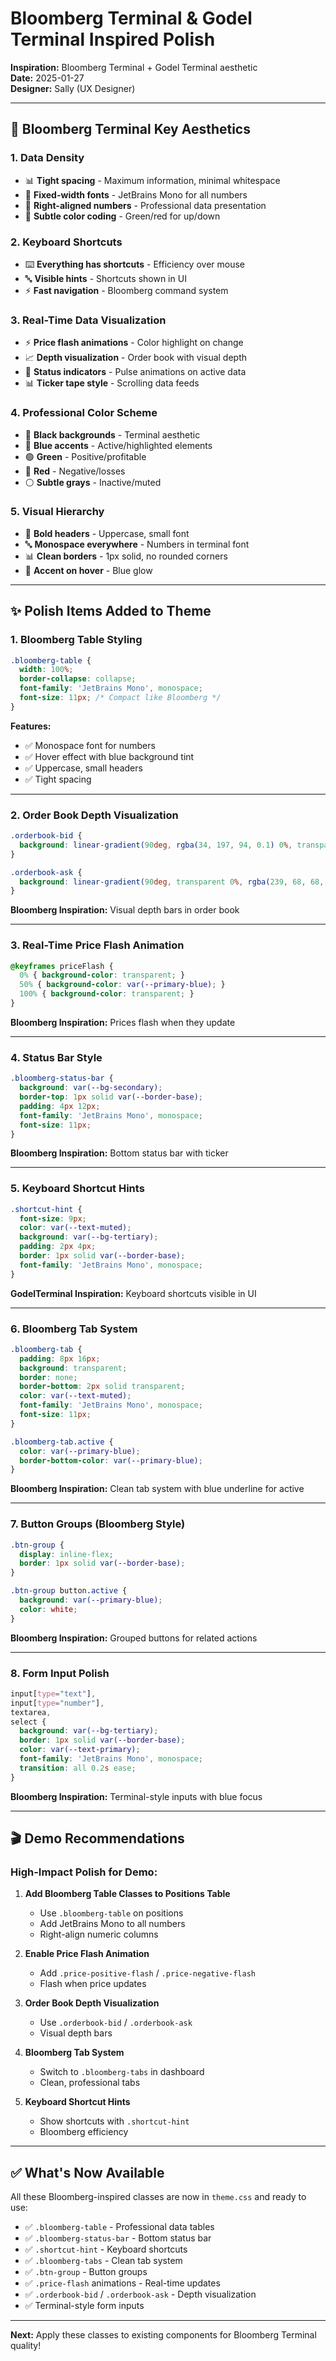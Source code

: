 # Bloomberg Terminal & Godel Terminal Inspired Polish

**Inspiration:** Bloomberg Terminal + Godel Terminal aesthetic  
**Date:** 2025-01-27  
**Designer:** Sally (UX Designer)  

---

## 🎯 **Bloomberg Terminal Key Aesthetics**

### **1. Data Density**
- 📊 **Tight spacing** - Maximum information, minimal whitespace
- 📏 **Fixed-width fonts** - JetBrains Mono for all numbers
- 🔢 **Right-aligned numbers** - Professional data presentation
- 🎨 **Subtle color coding** - Green/red for up/down

### **2. Keyboard Shortcuts**
- ⌨️ **Everything has shortcuts** - Efficiency over mouse
- 🔤 **Visible hints** - Shortcuts shown in UI
- ⚡ **Fast navigation** - Bloomberg command system

### **3. Real-Time Data Visualization**
- ⚡ **Price flash animations** - Color highlight on change
- 📈 **Depth visualization** - Order book with visual depth
- 🎯 **Status indicators** - Pulse animations on active data
- 📊 **Ticker tape style** - Scrolling data feeds

### **4. Professional Color Scheme**
- 🖤 **Black backgrounds** - Terminal aesthetic
- 🔵 **Blue accents** - Active/highlighted elements
- 🟢 **Green** - Positive/profitable
- 🔴 **Red** - Negative/losses
- ⚪ **Subtle grays** - Inactive/muted

### **5. Visual Hierarchy**
- 📏 **Bold headers** - Uppercase, small font
- 🔤 **Monospace everywhere** - Numbers in terminal font
- 📊 **Clean borders** - 1px solid, no rounded corners
- 🎨 **Accent on hover** - Blue glow

---

## ✨ **Polish Items Added to Theme**

### **1. Bloomberg Table Styling**
```css
.bloomberg-table {
  width: 100%;
  border-collapse: collapse;
  font-family: 'JetBrains Mono', monospace;
  font-size: 11px; /* Compact like Bloomberg */
}
```

**Features:**
- ✅ Monospace font for numbers
- ✅ Hover effect with blue background tint
- ✅ Uppercase, small headers
- ✅ Tight spacing

---

### **2. Order Book Depth Visualization**
```css
.orderbook-bid {
  background: linear-gradient(90deg, rgba(34, 197, 94, 0.1) 0%, transparent 100%);
}

.orderbook-ask {
  background: linear-gradient(90deg, transparent 0%, rgba(239, 68, 68, 0.1) 100%);
}
```

**Bloomberg Inspiration:** Visual depth bars in order book

---

### **3. Real-Time Price Flash Animation**
```css
@keyframes priceFlash {
  0% { background-color: transparent; }
  50% { background-color: var(--primary-blue); }
  100% { background-color: transparent; }
}
```

**Bloomberg Inspiration:** Prices flash when they update

---

### **4. Status Bar Style**
```css
.bloomberg-status-bar {
  background: var(--bg-secondary);
  border-top: 1px solid var(--border-base);
  padding: 4px 12px;
  font-family: 'JetBrains Mono', monospace;
  font-size: 11px;
}
```

**Bloomberg Inspiration:** Bottom status bar with ticker

---

### **5. Keyboard Shortcut Hints**
```css
.shortcut-hint {
  font-size: 9px;
  color: var(--text-muted);
  background: var(--bg-tertiary);
  padding: 2px 4px;
  border: 1px solid var(--border-base);
  font-family: 'JetBrains Mono', monospace;
}
```

**GodelTerminal Inspiration:** Keyboard shortcuts visible in UI

---

### **6. Bloomberg Tab System**
```css
.bloomberg-tab {
  padding: 8px 16px;
  background: transparent;
  border: none;
  border-bottom: 2px solid transparent;
  color: var(--text-muted);
  font-family: 'JetBrains Mono', monospace;
  font-size: 11px;
}

.bloomberg-tab.active {
  color: var(--primary-blue);
  border-bottom-color: var(--primary-blue);
}
```

**Bloomberg Inspiration:** Clean tab system with blue underline for active

---

### **7. Button Groups (Bloomberg Style)**
```css
.btn-group {
  display: inline-flex;
  border: 1px solid var(--border-base);
}

.btn-group button.active {
  background: var(--primary-blue);
  color: white;
}
```

**Bloomberg Inspiration:** Grouped buttons for related actions

---

### **8. Form Input Polish**
```css
input[type="text"],
input[type="number"],
textarea,
select {
  background: var(--bg-tertiary);
  border: 1px solid var(--border-base);
  color: var(--text-primary);
  font-family: 'JetBrains Mono', monospace;
  transition: all 0.2s ease;
}
```

**Bloomberg Inspiration:** Terminal-style inputs with blue focus

---

## 🎬 **Demo Recommendations**

### **High-Impact Polish for Demo:**

1. **Add Bloomberg Table Classes to Positions Table**
   - Use `.bloomberg-table` on positions
   - Add JetBrains Mono to all numbers
   - Right-align numeric columns

2. **Enable Price Flash Animation**
   - Add `.price-positive-flash` / `.price-negative-flash`
   - Flash when price updates

3. **Order Book Depth Visualization**
   - Use `.orderbook-bid` / `.orderbook-ask`
   - Visual depth bars

4. **Bloomberg Tab System**
   - Switch to `.bloomberg-tabs` in dashboard
   - Clean, professional tabs

5. **Keyboard Shortcut Hints**
   - Show shortcuts with `.shortcut-hint`
   - Bloomberg efficiency

---

## ✅ **What's Now Available**

All these Bloomberg-inspired classes are now in `theme.css` and ready to use:

- ✅ `.bloomberg-table` - Professional data tables
- ✅ `.bloomberg-status-bar` - Bottom status bar
- ✅ `.shortcut-hint` - Keyboard shortcuts
- ✅ `.bloomberg-tabs` - Clean tab system
- ✅ `.btn-group` - Button groups
- ✅ `.price-flash` animations - Real-time updates
- ✅ `.orderbook-bid` / `.orderbook-ask` - Depth visualization
- ✅ Terminal-style form inputs

---

**Next:** Apply these classes to existing components for Bloomberg Terminal quality!

